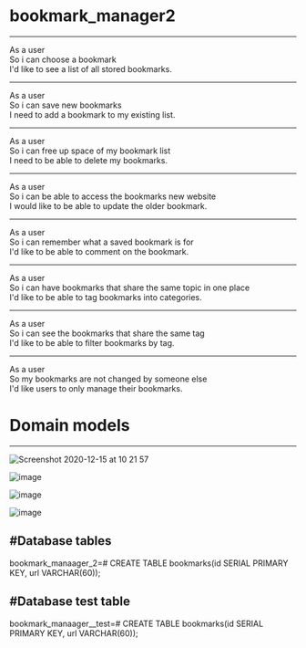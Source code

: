 # bookmark_manager2

-------------------------

As a user\
So i can choose a bookmark\
I'd like to see a list of all stored bookmarks.

-------------------------

As a user\
So i can save new bookmarks\
I need to add a bookmark to my existing list.

-------------------------

As a user\
So i can free up space of my bookmark list\
I need to be able to delete my bookmarks.

-------------------------

As a user\
So i can be able to access the bookmarks new website\
I would like to be able to update the older bookmark.

-------------------------

As a user\
So i can remember what a saved bookmark is for\
I'd like to be able to comment on the bookmark.

-------------------------

As a user\
So i can have bookmarks that share the same topic in one place\
I'd like to be able to tag bookmarks into categories.

-------------------------

As a user\
So i can see the bookmarks that share the same tag\
I'd like to be able to filter bookmarks by tag.

-------------------------


As a user\
So my bookmarks are not changed by someone else\
I'd like users to only manage their bookmarks.

# Domain models
-------------------------

![Screenshot 2020-12-15 at 10 21 57](https://user-images.githubusercontent.com/37899538/102204059-46a8a600-3ec1-11eb-8f2c-a54e100e2958.png)

![image](https://user-images.githubusercontent.com/37899538/102105215-0c8ac600-3e27-11eb-9ee3-179f989f8d6d.png)

![image](https://user-images.githubusercontent.com/37899538/102105318-29bf9480-3e27-11eb-9570-eaea678a6f4b.png)

![image](https://user-images.githubusercontent.com/37899538/102105366-3a700a80-3e27-11eb-9d0c-58e82d7c8645.png)

#Database tables
--------------------------

bookmark_manaager_2=# CREATE TABLE bookmarks(id SERIAL PRIMARY KEY, url VARCHAR(60));

#Database test table
--------------------------

bookmark_manaager__test=# CREATE TABLE bookmarks(id SERIAL PRIMARY KEY, url VARCHAR(60));
